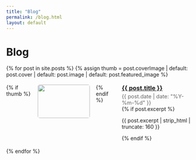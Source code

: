 ```yaml
---
title: "Blog"
permalink: /blog.html
layout: default
---
```


<h1>Blog</h1>

<style>
.post-card{display:flex;gap:16px;margin:18px 0;align-items:flex-start}
.post-card img{width:140px;height:90px;object-fit:cover;border-radius:6px;border:1px solid #eee}
.post-title{margin:0}
.post-meta{font-size:.9rem;color:#666;margin-top:4px}
@media (max-width:640px){.post-card{flex-direction:column}.post-card img{width:100%;height:auto}}
</style>

{% for post in site.posts %}
  {% assign thumb = post.coverImage | default: post.cover | default: post.image | default: post.featured_image %}
  <div class="post-card">
    {% if thumb %}
      <a href="{{ post.url | relative_url }}"><img src="{{ thumb | relative_url }}" alt=""></a>
    {% endif %}
    <div>
      <h3 class="post-title"><a href="{{ post.url | relative_url }}">{{ post.title }}</a></h3>
      <div class="post-meta">{{ post.date | date: "%Y-%m-%d" }}</div>
      {% if post.excerpt %}<p>{{ post.excerpt | strip_html | truncate: 160 }}</p>{% endif %}
    </div>
  </div>
{% endfor %}
